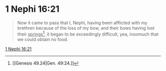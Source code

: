 # 1 Nephi 16:21

> Now it came to pass that I, Nephi, having been afflicted with my brethren because of the loss of my bow, and their bows having lost their <u>springs</u>[^a], it began to be exceedingly difficult, yea, insomuch that we could obtain no food.

[1 Nephi 16:21](https://www.churchofjesuschrist.org/study/scriptures/bofm/1-ne/16?lang=eng&id=p21#p21)


[^a]: [[Genesis 49.24|Gen. 49:24.]]

